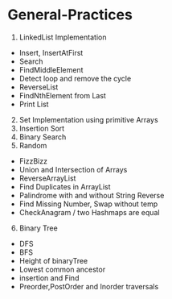 # General-Practices

1. LinkedList Implementation
  - Insert, InsertAtFirst
  - Search
  - FindMiddleElement
  - Detect loop and remove the cycle
  - ReverseList
  - FindNthElement from Last
  - Print List
2. Set Implementation using primitive Arrays
3. Insertion Sort
4. Binary Search
5. Random
  - FizzBizz
  - Union and Intersection of Arrays
  - ReverseArrayList
  - Find Duplicates in ArrayList
  - Palindrome with and without String Reverse
  - Find Missing Number, Swap without temp
  - CheckAnagram / two Hashmaps are equal
6. Binary Tree
  - DFS
  - BFS
  - Height of binaryTree
  - Lowest common ancestor
  - insertion and Find
  - Preorder,PostOrder and Inorder traversals
